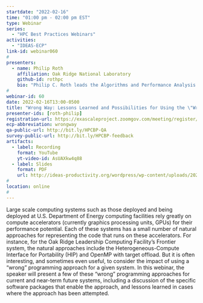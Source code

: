 ```yaml
---
startdate: "2022-02-16"
time: "01:00 pm - 02:00 pm EST"
type: Webinar
series:
  - "HPC Best Practices Webinars"
activities:
  - "IDEAS-ECP"
link-id: webinar060
#
presenters:
  - name: Philip Roth
    affiliation: Oak Ridge National Laboratory
    github-id: rothpc
    bio: "Philip C. Roth leads the Algorithms and Performance Analysis group within the National Center for Computational Sciences (NCCS) at Oak Ridge National Laboratory (ORNL).  He joined ORNL in 2004 as a member of the Future Technologies group in ORNL’s Computer Science and Mathematics Division, and moved to the NCCS in late 2018.  His research interests include scalable techniques for performance optimization and software characterization, programming models targeting compute accelerators, and emerging technology.  He earned his Ph.D. in Computer Science from the University of Wisconsin-Madison in 2005."
#
webinar-id: 60
date: 2022-02-16T13:00-0500
title: "Wrong Way: Lessons Learned and Possibilities for Using the \"Wrong\" Programming Approach on Leadership Computing Facility Systems"
presenter-ids: [roth-philip]
registration-url: https://exascaleproject.zoomgov.com/meeting/register/vJItdemtqDkuHAPUcjMhLX_F2JtcHPSNB64
ecp-abbreviation: wrongway
qa-public-url: http://bit.ly/HPCBP-QA
survey-public-url: http://bit.ly/HPCBP-feedback
artifacts:
  - label: Recording
    format: YouTube
    yt-video-id: AsUAXkw4q88
  - label: Slides
    format: PDF
    url: http://ideas-productivity.org/wordpress/wp-content/uploads/2022/02/hpcbp060-wrongway.pdf
#
location: online
#
---
```

Large scale computing systems such as those deployed and being deployed at U.S. Department of Energy computing facilities rely greatly on compute accelerators (currently graphics processing units, GPUs) for their performance potential. Each of these systems has a small number of natural approaches for representing the code that runs on these accelerators. For instance, for the Oak Ridge Leadership Computing Facility’s Frontier system, the natural approaches include the Heterogeneous-Compute Interface for Portability (HIP) and OpenMP with target offload. But it is often interesting, and sometimes even useful, to consider the impact of using a “wrong” programming approach for a given system. In this webinar, the speaker will present a few of these “wrong” programming approaches for current and near-term future systems, including a discussion of the specific software packages that enable the approach, and lessons learned in cases where the approach has been attempted.
